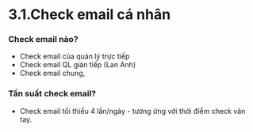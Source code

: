 # 3.1.Check email cá nhân

### Check email nào? 

* Check email của quản lý trực tiếp
* Check email QL gián tiếp \(Lan Anh\)
* Check email chung,

### Tần suất check email?

* Check email tối thiếu 4 lần/ngày - tương ứng với thời điểm check vân tay.

